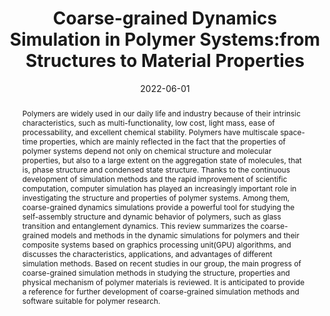 ---
title: Coarse-grained Dynamics Simulation in Polymer Systems:from Structures to Material Properties
authors:
- Huimin Gao
- Rui Shi
- 朱有亮
- Hujun Qian
- Zhongyuan Lu
date: '2022-06-01'
doi: 10.1007/s40242-022-2080-3
publish_types: ['期刊文章']
publication: Chemical Research in Chinese Universities
publication_short: Chem. Res. Chin. Univ.
abstract: Polymers are widely used in our daily life and industry  because of their intrinsic characteristics, such as multi-functionality,  low cost, light mass, ease of processability, and excellent chemical  stability. Polymers have multiscale space-time properties, which are  mainly reflected in the fact that the properties of polymer systems  depend not only on chemical structure and molecular properties, but also  to a large extent on the aggregation state of molecules, that is, phase  structure and condensed state structure. Thanks to the continuous  development of simulation methods and the rapid improvement of  scientific computation, computer simulation has played an increasingly  important role in investigating the structure and properties of polymer  systems. Among them, coarse-grained dynamics simulations provide a  powerful tool for studying the self-assembly structure and dynamic  behavior of polymers, such as glass transition and entanglement  dynamics. This review summarizes the coarse-grained models and methods  in the dynamic simulations for polymers and their composite systems  based on graphics processing unit(GPU) algorithms, and discusses the  characteristics, applications, and advantages of different simulation  methods. Based on recent studies in our group, the main progress of  coarse-grained simulation methods in studying the structure, properties  and physical mechanism of polymer materials is reviewed. It is  anticipated to provide a reference for further development of  coarse-grained simulation methods and software suitable for polymer  research.
url_pdf: https://doi.org/10.1007/s40242-022-2080-3
---
